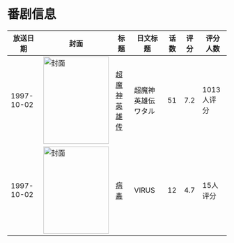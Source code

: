 # 番剧信息

|放送日期|封面|标题|日文标题|话数|评分|评分人数|
|---|---|---|---|---|---|---|
|1997-10-02|<img src="https://lain.bgm.tv/pic/cover/c/3d/86/1974_R1i01.jpg" alt="封面" style="width:150px;height:200px;object-fit:cover;">|[超魔神英雄传](https://bangumi.tv/subject/1974)|超魔神英雄伝ワタル|51|7.2|1013人评分|
|1997-10-02|<img src="https://lain.bgm.tv/pic/cover/c/71/2f/67782_MdqPC.jpg" alt="封面" style="width:150px;height:200px;object-fit:cover;">|[病毒](https://bangumi.tv/subject/67782)|VIRUS|12|4.7|15人评分|
